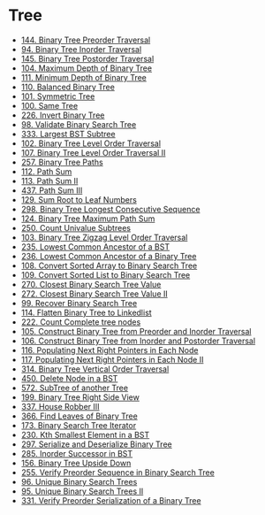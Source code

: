 # Tree


* [144. Binary Tree Preorder Traversal](binary-tree-preorder-traversal.md)
* [94. Binary Tree Inorder Traversal](binary-tree-inorder-traversal.md)
* [145. Binary Tree Postorder Traversal](binary-tree-postorder-traversal.md)
* [104. Maximum Depth of Binary Tree](maximum-depth-of-binary-tree.md)
* [111. Minimum Depth of Binary Tree](minimum-depth-of-binary-tree.md)
* [110. Balanced Binary Tree](balanced-binary-tree.md)
* [101. Symmetric Tree](symmetric-tree.md)
* [100. Same Tree](same-tree.md)
* [226. Invert Binary Tree](invert-binary-tree.md)
* [98. Validate Binary Search Tree](validate-binary-search-tree.md)
* [333. Largest BST Subtree](largest-bst-subtree.md)
* [102. Binary Tree Level Order Traversal](binary-tree-level-order-traversal.md)
* [107. Binary Tree Level Order Traversal II](binary-tree-level-order-traversal-ii.md)
* [257. Binary Tree Paths](binary-tree-paths.md)
* [112. Path Sum](path-sum.md)
* [113. Path Sum II](path-sum-ii.md)
* [437. Path Sum III](path-sum-iii.md)
* [129. Sum Root to Leaf Numbers](sum-root-to-leaf-numbers.md)
* [298. Binary Tree Longest Consecutive Sequence](binary-tree-longest-consecutive-sequence.md)
* [124. Binary Tree Maximum Path Sum](binary-tree-maximum-path-sum.md)
* [250. Count Univalue Subtrees](count-univalue-subtrees.md)
* [103. Binary Tree Zigzag Level Order Traversal](binary-tree-zigzag-level-order-traversal.md)
* [235. Lowest Common Ancestor of a BST](lowest-common-ancestor-of-a-binary-search-tree.md)
* [236. Lowest Common Ancestor of a Binary Tree](lowest-common-ancestor-of-a-binary-tree.md)
* [108. Convert Sorted Array to Binary Search Tree](convert-sorted-array-to-binary-search-tree.md)
* [109. Convert Sorted List to Binary Search Tree](convert-sorted-list-to-binary-search-tree.md)
* [270. Closest Binary Search Tree Value](closest-binary-search-tree-value.md)
* [272. Closest Binary Search Tree Value II](closest-binary-search-tree-value-ii.md)
* [99. Recover Binary Search Tree](recovery-binary-search-tree.md)
* [114. Flatten Binary Tree to Linkedlist](flatten-binary-tree-to-linked-list.md)
* [222. Count Complete tree nodes](count-complete-tree-nodes.md)
* [105. Construct Binary Tree from Preorder and Inorder Traversal](construct-binary-tree-from-preorder-and-inorder-traversal.md)
* [106. Construct Binary Tree from Inorder and Postorder Traversal](construct-binary-tree-from-inorder-and-postorder-traversal.md)
* [116. Populating Next Right Pointers in Each Node](populating-next-right-pointers-in-each-node.md)
* [117. Populating Next Right Pointers in Each Node II](populating-next-right-pointers-in-each-node-ii.md)
* [314. Binary Tree Vertical Order Traversal]()
* [450. Delete Node in a BST](delete-node-in-bst.md)
* [572. SubTree of another Tree](subtree-of-another-tree.md)
* [199. Binary Tree Right Side View]()
* [337. House Robber III]()
* [366. Find Leaves of Binary Tree]()
* [173. Binary Search Tree Iterator]()
* [230. Kth Smallest Element in a BST]()
* [297. Serialize and Deserialize Binary Tree]()
* [285. Inorder Successor in BST]()
* [156. Binary Tree Upside Down]()
* [255. Verify Preorder Sequence in Binary Search Tree]()
* [96. Unique Binary Search Trees]()
* [95. Unique Binary Search Trees II]()
* [331. Verify Preorder Serialization of a Binary Tree]()
